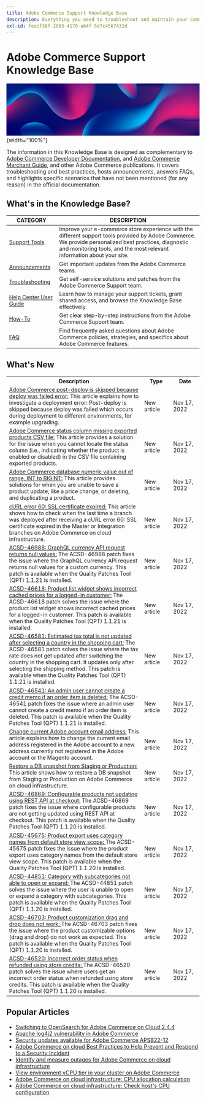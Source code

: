 ```yaml
---
title: Adobe Commerce Support Knowledge Base
description: Everything you need to troubleshoot and maintain your Commerce store.
exl-id: feacf38f-2803-4170-a64f-5d7c4567432d
---
```

# Adobe Commerce Support Knowledge Base

![Knowledge Base homepage](../help/assets/knowledge-base-home-page-cover.jpg){width="100%"}

The information in this Knowledge Base is designed as complementary to [Adobe Commerce Developer Documentation](https://developer.adobe.com/commerce/docs), and [Adobe Commerce Merchant Guide](https://experienceleague.adobe.com/docs/commerce-admin/user-guides/home.html), and other Adobe Commerce publications. It covers troubleshooting and best practices, hosts announcements, answers FAQs, and highlights specific scenarios that have not been mentioned (for any reason) in the official documentation.

## What's in the Knowledge Base?

| CATEGORY | DESCRIPTION | 
| --- | --- |
| [Support Tools](/help/support-tools/overview.md) | Improve your e-commerce store experience with the different support tools provided by Adobe Commerce. We provide personalized best practices, diagnostic and monitoring tools, and the most relevant information about your site. |
| [Announcements](/help/announcements/overview.md) | Get important updates from the Adobe Commerce teams. |
| [Troubleshooting](/help/troubleshooting/overview.md) | Get self-service solutions and patches from the Adobe Commerce Support team. |
| [Help Center User Guide](/help/help-center-guide/help-center/magento-help-center-user-guide.md) | Learn how to manage your support tickets, grant shared access, and browse the Knowledge Base effectively. |
| [How-To](/help/how-to/overview.md) | Get clear step-by-step instructions from the Adobe Commerce Support team. |
| [FAQ](/help/faq/overview.md) | Find frequently asked questions about Adobe Commerce policies, strategies, and specifics about Adobe Commerce features. | 

## What's New

<table style="width:100%">
  <tr>
    <th style="width:70%">Description</th>
    <th style="width:15%">Type</th>
    <th style="width:15%">Date</th>
  </tr>
<tr>
    <td>
    <a href = "https://experienceleague.adobe.com/docs/commerce-knowledge-base/kb/how-to/adobe-commerce-post-deploy-is-skipped-because-deploy-was-failed-error.html"> Adobe Commerce post-deploy is skipped because deploy was failed error:</a> This article explains how to investigate a deployment error: Post-deploy is skipped because deploy was failed which occurs during deployment to different environments, for example upgrading.
    </td>
    <td>New article</td>
    <td> Nov 17, 2022</td>
  </tr>

  <tr>
    <td>
    <a href = "https://experienceleague.adobe.com/docs/commerce-knowledge-base/kb/troubleshooting/miscellaneous/adobe-commerce-status-column-missing-exported-products-csv-file.html?lang=en"> Adobe Commerce status column missing exported products CSV file:</a> This article provides a solution for the issue when you cannot locate the status column (i.e., indicating whether the product is enabled or disabled) in the CSV file containing exported products.
    <td>New article</td>
    <td>Nov 17, 2022</td>
  </tr>

  <tr>
    <td>
    <a href = "https://experienceleague.adobe.com/docs/commerce-knowledge-base/kb/troubleshooting/database/int-biginit-schema-update-request.html?lang=en"> Adobe Commerce database numeric value out of range, INT to BIGINT:</a> This article provides solutions for when you are unable to save a product update, like a price change, or deleting, and duplicating a product.
    </td>
    <td>New article</td>
    <td>Nov 17, 2022</td>
  </tr>

  <tr>
    <td>
    <a href="https://experienceleague.adobe.com/docs/commerce-knowledge-base/kb/troubleshooting/miscellaneous/curl-error-60-ssl-certificate-expired.html">cURL error 60: SSL certificate expired:</a> This article shows how to check when the last time a branch was deployed after receiving a cURL error 60: SSL certificate expired in the Master or Integration branches on Adobe Commerce on cloud infrastructure.
    </td>
    <td>New article</td>
    <td>Nov 17, 2022</td>
  </tr>

  <tr>
    <td>
    <a href="https://experienceleague.adobe.com/docs/commerce-knowledge-base/kb/support-tools/patches/acsd-46988-graphql-currency-api-request-returns-null-values.html?lang=en"> ACSD-46988: GraphQL currency API request returns null values:</a> The ACSD-46988 patch fixes the issue where the GraphQL currency API request returns null values for a custom currency. This patch is available when the Quality Patches Tool (QPT) 1.1.21 is installed.
    </td>
    <td> New article </td>
    <td> Nov 17, 2022</td>
 </tr>

 <tr>
    <td>
    <a href="https://experienceleague.adobe.com/docs/commerce-knowledge-base/kb/support-tools/patches/acsd-46618-product-list-widget-shows-incorrect-cached-prices-logged-in-customer.html?lang=en"> ACSD-46618: Product list widget shows incorrect cached prices for a logged-in customer:</a> The ACSD-46618 patch solves the issue where the product list widget shows incorrect cached prices for a logged-in customer. This patch is available when the Quality Patches Tool (QPT) 1.1.21 is installed.
    </td>
    <td>New article </td>
    <td>Nov 17, 2022 </td>
  </tr>

 <tr>
    <td>
    <a href="https://experienceleague.adobe.com/docs/commerce-knowledge-base/kb/support-tools/patches/acsd-46581-estimated-tax-total-is-not-updated-after-selecting-a-country-in-the-shopping-cart.html"> ACSD-46581: Estimated tax total is not updated after selecting a country in the shopping cart:</a> The ACSD-46581 patch solves the issue where the tax rate does not get updated after switching the country in the shopping cart. It updates only after selecting the shipping method. This patch is available when the Quality Patches Tool (QPT) 1.1.21 is installed.
    </td>
    <td>New article</td>
    <td>Nov 17, 2022</td>
  </tr>

 <tr>
    <td>
    <a href="https://experienceleague.adobe.com/docs/commerce-knowledge-base/kb/support-tools/patches/acsd-46541-admin-user-cannot-create-credit-memo-if-order-item-deleted.html?lang=en"> ACSD-46541: An admin user cannot create a credit memo if an order item is deleted:</a> The ACSD-46541 patch fixes the issue where an admin user cannot create a credit memo if an order item is deleted. This patch is available when the Quality Patches Tool (QPT) 1.1.21 is installed.
    </td>
    <td>New article</td>
    <td>Nov 17, 2022</td>
  </tr>

  <tr>
   <td>
   <a href="https://experienceleague.adobe.com/docs/commerce-knowledge-base/kb/how-to/change-current-adobe-account-email-address-to-new-address.html?lang=en"> Change current Adobe account email address:</a> This article explains how to change the current email address registered in the Adobe account to a new address currently not registered in the Adobe account or the Magento account.
   </td>
   <td>New article</td>
   <td>Nov 17, 2022</td>
  </tr>

  <tr>
    <td>
    <a href="https://experienceleague.adobe.com/docs/commerce-knowledge-base/kb/how-to/restore-a-db-snapshot-from-staging-or-production.html"> Restore a DB snapshot from Staging or Production:</a> This article shows how to restore a DB snapshot from Staging or Production on Adobe Commerce on cloud infrastructure.
    </td>
    <td>New article</td>
    <td>Nov 17, 2022</td>
  </tr>

  <tr>
    <td>
    <a href="https://experienceleague.adobe.com/docs/commerce-knowledge-base/kb/support-tools/patches/acsd-46869-configurable-products-not-updating-using-rest-api.html?lang=en"> ACSD-46869: Configurable products not updating using REST API at checkout:</a> The ACSD-46869 patch fixes the issue where configurable products are not getting updated using REST API at checkout. This patch is available when the Quality Patches Tool (QPT) 1.1.20 is installed.
    </td>
    <td>New article</td>
    <td>Nov 17, 2022</td>
  </tr>

  <tr>
    <td>
    <a href="/help/support-tools/patches-available-in-qpt-tool/acsd-45675-product-export-uses-category-names-from-default-storeview-scope.md"> ACSD-45675: Product export uses category names from default store view scope: </a> The ACSD-45675 patch fixes the issue where the product export uses category names from the default store view scope. This patch is available when the Quality Patches Tool (QPT) 1.1.20 is installed.
    </td>
    <td>New article</td>
    <td>Nov 17, 2022</td>
  </tr>

  <tr>
    <td>
    <a href="/help/support-tools/patches-available-in-qpt-tool/acsd-44851-category-with-subcategories-not-able-to-open-or-expand.md"> ACSD-44851: Category with subcategories not able to open or expand: </a> The ACSD-44851 patch solves the issue where the user is unable to open or expand a category with subcategories. This patch is available when the Quality Patches Tool (QPT) 1.1.20 is installed.
    </td>
    <td>New article</td>
    <td>Nov 17, 2022</td>
  </tr>

  <tr>
    <td>
    <a href="/help/support-tools/patches-available-in-qpt-tool/acsd-46703-product-customizable-options-drag-and-drop-doesnt-work-as-expected.md"> ACSD-46703: Product customization drag and drop does not work: </a> The ACSD-46703 patch fixes the issue where the product customizable options (drag and drop) do not work as expected. This patch is available when the Quality Patches Tool (QPT) 1.1.20 is installed.
    </td>
    <td>New article</td>
    <td>Nov 17, 2022</td>
  </tr>

  <tr>
    <td>
    <a href="/help/support-tools/patches-available-in-qpt-tool/acsd-46520-incorrect-order-status-when-refunded-using-store-credits.md"> ACSD-46520: Incorrect order status when refunded using store credits: </a> The ACSD-46520 patch solves the issue where users get an incorrect order status when refunded using store credits. This patch is available when the Quality Patches Tool (QPT) 1.1.20 is installed.
    </td>
    <td>New article</td>
    <td>Nov 17, 2022</td>
  </tr>
</table>

## Popular Articles

* [Switching to OpenSearch for Adobe Commerce on Cloud 2.4.4](/help/announcements/adobe-commerce-announcements/switching-to-opensearch-for-adobe-commerce-on-cloud-2.4.4.md)
* [Apache log4j2 vulnerability in Adobe Commerce](/help/announcements/adobe-commerce-announcements/apache-log4j2-adobe-commerce.md)
* [Security updates available for Adobe Commerce APSB22-12](/help/troubleshooting/known-issues-patches-attached/0-day-vulnerability-patch.md)
* [Adobe Commerce on cloud Best Practices to Help Prevent and Respond to a Security Incident](/help/implementation-playbook/best-practices/launch/prevent-respond-security-incident.md)
* [Identify and measure outages for Adobe Commerce on cloud infrastructure](/help/how-to/general/how-to-identify-outages.md)
* [View environment vCPU tier in your cluster on Adobe Commerce](/help/how-to/general/check-vcpu-using-observation-for-adobe-commerce.md)
* [Adobe Commerce on cloud infrastructure: CPU allocation calculation](/help/how-to/general/magento-commerce-cloud-cpu-allocation-calculation.md)
* [Adobe Commerce on cloud infrastructure: Check host's CPU configuration](/help/how-to/general/magento-commerce-cloud-check-hosts-cpu-configuration.md)
